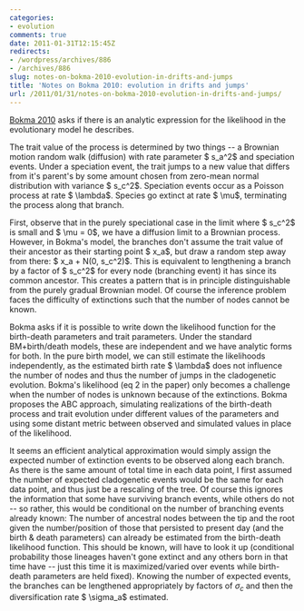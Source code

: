```yaml
---
categories:
- evolution
comments: true
date: 2011-01-31T12:15:45Z
redirects:
- /wordpress/archives/886
- /archives/886
slug: notes-on-bokma-2010-evolution-in-drifts-and-jumps
title: 'Notes on Bokma 2010: evolution in drifts and jumps'
url: /2011/01/31/notes-on-bokma-2010-evolution-in-drifts-and-jumps/
---
```


[Bokma 2010](http://dx.doi.org/10.1093/sysbio/syq029) asks if there is an analytic expression for the likelihood in the evolutionary model he describes.

The trait value of the process is determined by two things -- a Brownian motion random walk (diffusion) with rate parameter $ s_a^2$ and speciation events.  Under a speciation event, the trait jumps to a new value that differs from it's parent's by some amount chosen from zero-mean normal distribution with variance $ s_c^2$.  Speciation events occur as a Poisson process at rate $ \lambda$.  Species go extinct at rate $ \mu$, terminating the process along that branch.

First, observe that in the purely speciational case in the limit where $ s_c^2$ is small and $ \mu = 0$, we have a diffusion limit to a Brownian process.  However, in Bokma's model, the branches don't assume the trait value of their ancestor as their starting point $ x_a$, but draw a random step away from there: $ x_a + N(0, s_c^2)$.  This is equivalent to lengthening a branch by a factor of $ s_c^2$ for every node (branching event) it has since its common ancestor.  This creates a pattern that is in principle distinguishable from the purely gradual Brownian model.  Of course the inference problem faces the difficulty of extinctions such that the number of nodes cannot be known.

Bokma asks if it is possible to write down the likelihood function for the birth-death parameters and trait parameters.  Under the standard BM+birth/death models, these are independent and we have analytic forms for both.  In the pure birth model, we can still estimate the likelihoods independently, as the estimated birth rate $ \lambda$ does not influence the number of nodes and thus the number of jumps in the cladogenetic evolution.  Bokma's likelihood (eq 2 in the paper) only becomes a challenge when the number of nodes is unknown because of the extinctions.  Bokma proposes the ABC approach, simulating realizations of the birth-death process and trait evolution under different values of the parameters and using some distant metric between observed and simulated values in place of the likelihood.

It seems an efficient analytical approximation would simply assign the expected number of extinction events to be observed along each branch.  As there is the same amount of total time in each data point, I first assumed the number of expected cladogenetic events would be the same for each data point, and thus just be a rescaling of the tree.  Of course this ignores the information that some have surviving branch events, while others do not -- so rather, this would be conditional on the number of branching events already known: The number of ancestral nodes between the tip and the root given the number/position of those that persisted to present day (and the birth & death parameters) can already be estimated from the birth-death likelihood function.   This should be known, will have to look it up (conditional probability those lineages haven't gone extinct and any others born in that time have -- just this time it is maximized/varied over events while birth-death parameters are held fixed).  Knowing the number of expected events, the branches can be lengthened appropriately by factors of $\sigma_c$ and then the diversification rate $ \sigma_a$ estimated.
